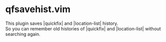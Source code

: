 # qfsavehist.vim

This plugin saves |quickfix| and |location-list| history.<br/>
So you can remember old histories of |quickfix| and |location-list|
without searching again.
